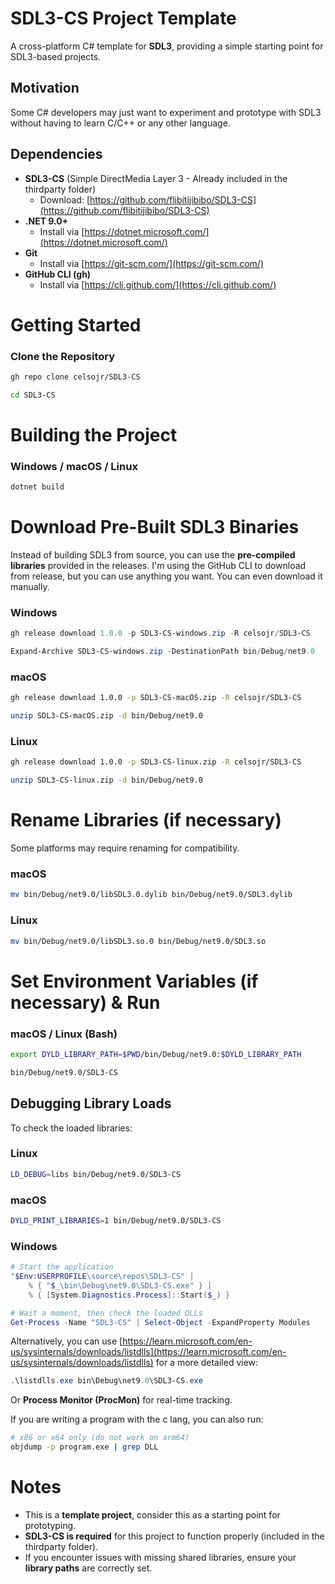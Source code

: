 # **SDL3-CS Project Template**  
A cross-platform C# template for **SDL3**, providing a simple starting point for SDL3-based projects.

## Motivation
Some C# developers may just want to experiment and prototype with SDL3 without having to learn C/C++ or any other language.

## Dependencies  
- **SDL3-CS** (Simple DirectMedia Layer 3 - Already included in the thirdparty folder)  
  - Download: [https://github.com/flibitijibibo/SDL3-CS](https://github.com/flibitijibibo/SDL3-CS)  
- **.NET 9.0+**  
  - Install via [https://dotnet.microsoft.com/](https://dotnet.microsoft.com/)  
- **Git**  
  - Install via [https://git-scm.com/](https://git-scm.com/)  
- **GitHub CLI (gh)**  
  - Install via [https://cli.github.com/](https://cli.github.com/)


# Getting Started  

### Clone the Repository
```sh
gh repo clone celsojr/SDL3-CS

cd SDL3-CS
```

# Building the Project  
### Windows / macOS / Linux
```sh
dotnet build
```

# Download Pre-Built SDL3 Binaries  
Instead of building SDL3 from source, you can use the **pre-compiled libraries** provided in the releases. I'm using the GitHub CLI to download from release, but you can use anything you want. You can even download it manually.

### Windows
```powershell
gh release download 1.0.0 -p SDL3-CS-windows.zip -R celsojr/SDL3-CS

Expand-Archive SDL3-CS-windows.zip -DestinationPath bin/Debug/net9.0
```

### macOS
```sh
gh release download 1.0.0 -p SDL3-CS-macOS.zip -R celsojr/SDL3-CS

unzip SDL3-CS-macOS.zip -d bin/Debug/net9.0
```

### Linux
```sh
gh release download 1.0.0 -p SDL3-CS-linux.zip -R celsojr/SDL3-CS

unzip SDL3-CS-linux.zip -d bin/Debug/net9.0
```

# Rename Libraries (if necessary)
Some platforms may require renaming for compatibility.

### macOS
```sh
mv bin/Debug/net9.0/libSDL3.0.dylib bin/Debug/net9.0/SDL3.dylib
```

### Linux
```sh
mv bin/Debug/net9.0/libSDL3.so.0 bin/Debug/net9.0/SDL3.so
```

# Set Environment Variables (if necessary) & Run
### macOS / Linux (Bash)
```sh
export DYLD_LIBRARY_PATH=$PWD/bin/Debug/net9.0:$DYLD_LIBRARY_PATH

bin/Debug/net9.0/SDL3-CS
```

## Debugging Library Loads
To check the loaded libraries:

### Linux
```sh
LD_DEBUG=libs bin/Debug/net9.0/SDL3-CS
```

### macOS
```sh
DYLD_PRINT_LIBRARIES=1 bin/Debug/net9.0/SDL3-CS
```

### **Windows**  
```powershell
# Start the application
"$Env:USERPROFILE\source\repos\SDL3-CS" |
    % { "$_\bin\Debug\net9.0\SDL3-CS.exe" } |
    % { [System.Diagnostics.Process]::Start($_) }

# Wait a moment, then check the loaded DLLs
Get-Process -Name "SDL3-CS" | Select-Object -ExpandProperty Modules
```

Alternatively, you can use [https://learn.microsoft.com/en-us/sysinternals/downloads/listdlls](https://learn.microsoft.com/en-us/sysinternals/downloads/listdlls) for a more detailed view:  

```powershell
.\listdlls.exe bin\Debug\net9.0\SDL3-CS.exe
```

Or **Process Monitor (ProcMon)** for real-time tracking.  

If you are writing a program with the c lang, you can also run:
```sh
# x86 or x64 only (do not work on arm64)
objdump -p program.exe | grep DLL
```

# Notes
- This is a **template project**, consider this as a starting point for prototyping.
- **SDL3-CS is required** for this project to function properly (included in the thirdparty folder).
- If you encounter issues with missing shared libraries, ensure your **library paths** are correctly set.

